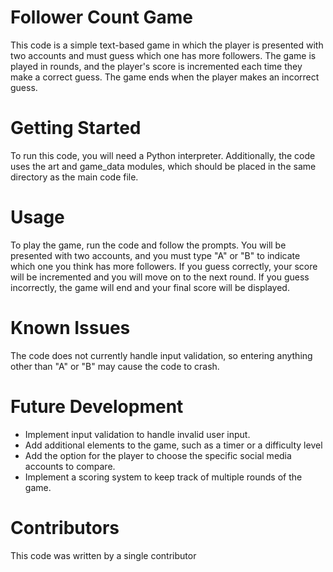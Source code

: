 # Follower Count Game
This code is a simple text-based game in which the player is presented with two accounts and must guess which one has more followers. The game is played in rounds, and the player's score is incremented each time they make a correct guess. The game ends when the player makes an incorrect guess.

# Getting Started
To run this code, you will need a Python interpreter. Additionally, the code uses the art and game_data modules, which should be placed in the same directory as the main code file.

# Usage
To play the game, run the code and follow the prompts. You will be presented with two accounts, and you must type "A" or "B" to indicate which one you think has more followers. If you guess correctly, your score will be incremented and you will move on to the next round. If you guess incorrectly, the game will end and your final score will be displayed.

# Known Issues
The code does not currently handle input validation, so entering anything other than "A" or "B" may cause the code to crash.

# Future Development
* Implement input validation to handle invalid user input.
* Add additional elements to the game, such as a timer or a difficulty level
* Add the option for the player to choose the specific social media accounts to compare.
* Implement a scoring system to keep track of multiple rounds of the game.

# Contributors
This code was written by a single contributor
